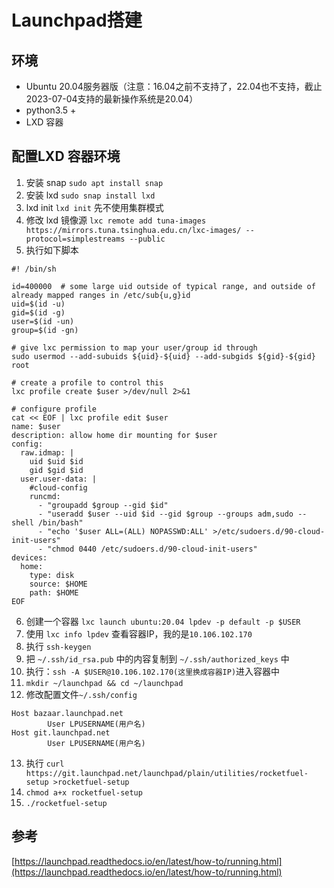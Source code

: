 # Launchpad搭建


## 环境
- Ubuntu 20.04服务器版（注意：16.04之前不支持了，22.04也不支持，截止2023-07-04支持的最新操作系统是20.04）
- python3.5 +
- LXD 容器

## 配置LXD 容器环境

1. 安装 snap `sudo apt install snap`
2. 安装 lxd  `sudo snap install lxd`
3. lxd init `lxd init` 先不使用集群模式
4. 修改 lxd 镜像源 `lxc remote add tuna-images https://mirrors.tuna.tsinghua.edu.cn/lxc-images/ --protocol=simplestreams --public`
5. 执行如下脚本
```shell
#! /bin/sh

id=400000  # some large uid outside of typical range, and outside of already mapped ranges in /etc/sub{u,g}id
uid=$(id -u)
gid=$(id -g)
user=$(id -un)
group=$(id -gn)

# give lxc permission to map your user/group id through
sudo usermod --add-subuids ${uid}-${uid} --add-subgids ${gid}-${gid} root

# create a profile to control this
lxc profile create $user >/dev/null 2>&1

# configure profile
cat << EOF | lxc profile edit $user
name: $user
description: allow home dir mounting for $user
config:
  raw.idmap: |
    uid $uid $id
    gid $gid $id
  user.user-data: |
    #cloud-config
    runcmd:
      - "groupadd $group --gid $id"
      - "useradd $user --uid $id --gid $group --groups adm,sudo --shell /bin/bash"
      - "echo '$user ALL=(ALL) NOPASSWD:ALL' >/etc/sudoers.d/90-cloud-init-users"
      - "chmod 0440 /etc/sudoers.d/90-cloud-init-users"
devices:
  home:
    type: disk
    source: $HOME
    path: $HOME
EOF
```
6. 创建一个容器 `lxc launch ubuntu:20.04 lpdev -p default -p $USER`
7. 使用 `lxc info lpdev` 查看容器IP，我的是`10.106.102.170`
8. 执行 `ssh-keygen`
9. 把 `~/.ssh/id_rsa.pub` 中的内容复制到 `~/.ssh/authorized_keys` 中
10. 执行：`ssh -A $USER@10.106.102.170(这里换成容器IP)`进入容器中
11. `mkdir ~/launchpad && cd ~/launchpad`
12. 修改配置文件`~/.ssh/config`
```
Host bazaar.launchpad.net
        User LPUSERNAME(用户名)
Host git.launchpad.net
        User LPUSERNAME(用户名)
```
13. 执行 `curl https://git.launchpad.net/launchpad/plain/utilities/rocketfuel-setup >rocketfuel-setup`
14. `chmod a+x rocketfuel-setup`
15. `./rocketfuel-setup`


## 参考

[https://launchpad.readthedocs.io/en/latest/how-to/running.html](https://launchpad.readthedocs.io/en/latest/how-to/running.html)

